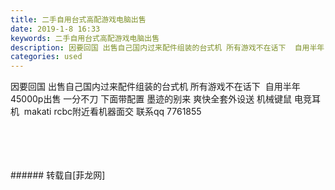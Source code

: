 ```yaml
---
title: 二手自用台式高配游戏电脑出售
date: 2019-1-8 16:33
keywords: 二手自用台式高配游戏电脑出售
description: 因要回国 出售自己国内过来配件组装的台式机 所有游戏不在话下  自用半年 45000p出售 一分不刀 下面带配置 墨迹的别来 爽快全套外设送 机械键鼠 电竞耳机  makati rcbc附近看机器面交 联系qq 7761855
categories: used
---
```

<td class="t_f" id="postmessage_2642162">

因要回国 出售自己国内过来配件组装的台式机 所有游戏不在话下  自用半年 45000p出售 一分不刀 下面带配置 墨迹的别来 爽快全套外设送 机械键鼠 电竞耳机  makati rcbc附近看机器面交 联系qq 7761855<br/>
<img alt="" border="0" class="zoom" data-cf-modified-ca817b214b845e795901f742-="" file="http://www.flw.ph/data/appbyme/upload/image/201901/08/rr2hNnhNrkzt.jpg" id="aimg_BH83s" lazyloadthumb="1" onclick="" onmouseover="" src="http://www.flw.ph/data/appbyme/upload/image/201901/08/rr2hNnhNrkzt.jpg"/><br/>
<br/>
<img alt="" border="0" class="zoom" data-cf-modified-ca817b214b845e795901f742-="" file="http://www.flw.ph/data/appbyme/upload/image/201901/08/DCQDCrOSf75i.jpg" id="aimg_jom0F" lazyloadthumb="1" onclick="" onmouseover="" src="http://www.flw.ph/data/appbyme/upload/image/201901/08/DCQDCrOSf75i.jpg"/><br/>
<br/>
<img alt="" border="0" class="zoom" data-cf-modified-ca817b214b845e795901f742-="" file="http://www.flw.ph/data/appbyme/upload/image/201901/08/5D4Lz9LspbVA.jpg" id="aimg_mdkYE" lazyloadthumb="1" onclick="" onmouseover="" src="http://www.flw.ph/data/appbyme/upload/image/201901/08/5D4Lz9LspbVA.jpg"/><br/>
<br/>
<img alt="" border="0" class="zoom" data-cf-modified-ca817b214b845e795901f742-="" file="http://www.flw.ph/data/appbyme/upload/image/201901/08/fkkzDAHRfFZl.jpg" id="aimg_LVQk1" lazyloadthumb="1" onclick="" onmouseover="" src="http://www.flw.ph/data/appbyme/upload/image/201901/08/fkkzDAHRfFZl.jpg"/><br/>
<br/>
</td>
###### 转载自[菲龙网]